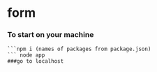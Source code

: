 # form
### To start on your machine
```npm init
```npm i (names of packages from package.json)
``` node app
###go to localhost
